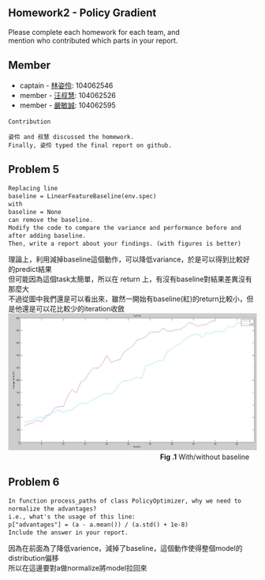 ## Homework2 - Policy Gradient
Please complete each homework for each team, and <br>
mention who contributed which parts in your report.

## Member
* captain - <a href="https://github.com/maolin23?tab=repositories">林姿伶</a>: 104062546
* member -  <a href="https://github.com/hedywang73?tab=repositories">汪叔慧</a>: 104062526
* member - <a href="https://github.com/yenmincheng0708?tab=repositories">嚴敏誠</a>: 104062595

` Contribution `
```
姿伶 and 叔慧 discussed the homework.
Finally, 姿伶 typed the final report on github.
```

## Problem 5
```
Replacing line
baseline = LinearFeatureBaseline(env.spec)
with
baseline = None
can remove the baseline.
Modify the code to compare the variance and performance before and after adding baseline. 
Then, write a report about your findings. (with figures is better)
```
理論上，利用減掉baseline這個動作，可以降低variance，於是可以得到比較好的predict結果<br>
但可能因為這個task太簡單，所以在 return 上，有沒有baseline對結果差異沒有那麼大<br>
不過從圖中我們還是可以看出來，雖然一開始有baseline(紅)的return比較小，但是他還是可以花比較少的iteration收斂<br>
![Fig. 1](https://github.com/CEDL739/homework2/blob/master/reward(b).png)<br>
　　　　　　　　　　　　　　　　　　　　　　**Fig .1** With/without baseline

## Problem 6
```
In function process_paths of class PolicyOptimizer, why we need to normalize the advantages? 
i.e., what's the usage of this line:
p["advantages"] = (a - a.mean()) / (a.std() + 1e-8)
Include the answer in your report.
```
因為在前面為了降低varience，減掉了baseline，這個動作使得整個model的distribution偏移<br>
所以在這邊要對a做normalize將model拉回來<br>



